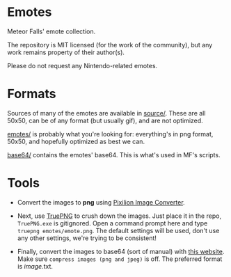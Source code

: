 Emotes
======

Meteor Falls' emote collection.

The repository is MIT licensed (for the work of the community), but any work remains property of their author(s).

Please do not request any Nintendo-related emotes.

Formats
=======

Sources of many of the emotes are available in [source/](source/). These are all 50x50, can be of any format (but usually gif), and are not optimized.

[emotes/](emotes/) is probably what you're looking for: everything's in png format, 50x50, and hopefully optimized as best we can.

[base64/](base64/) contains the emotes' base64. This is what's used in MF's scripts.

Tools
=====

* Convert the images to **png** using [Pixilion Image Converter](http://www.nchsoftware.com/imageconverter/).

* Next, use [TruePNG](http://x128.ho.ua/clicks/clicks.php?uri=TruePNG_0411.zip) to crush down the images. Just place it in the repo, `TruePNG.exe` is gitignored. Open a command prompt here and type `truepng emotes/emote.png`. The default settings will be used, don't use any other settings, we're trying to be consistent!

* Finally, convert the images to base64 (sort of manual) with [this website](http://www.askapache.com/online-tools/base64-image-converter/). Make sure `compress images (png and jpeg)` is off. The preferred format is _image_.txt.
